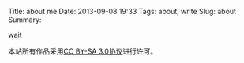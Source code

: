 Title: about me
Date: 2013-09-08 19:33
Tags: about, write
Slug: about
Summary: 

wait


本站所有作品采用<a rel="license" href="http://creativecommons.org/licenses/by-sa/3.0/deed.zh">CC BY-SA 3.0协议</a>进行许可。